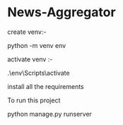 # News-Aggregator

create venv:-

python -m venv env

activate venv :-

.\env\Scripts\activate 

install all the requirements

To run this project

python manage.py runserver
